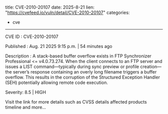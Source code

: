  
title: CVE-2010-20107
date: 2025-8-21
lien: "https://cvefeed.io/vuln/detail/CVE-2010-20107"
categories:
  - cve
---

CVE ID : CVE-2010-20107

Published :  Aug. 21
2025
9:15 p.m. | 54 minutes ago

Description : A stack-based buffer overflow exists in FTP Synchronizer Professional <= v4.0.73.274. When the client connects to an FTP server and issues a LIST command—typically during sync preview or profile creation—the server’s response containing an overly long filename triggers a buffer overflow. This results in the corruption of the Structured Exception Handler (SEH)
potentially allowing remote code execution.

Severity: 8.5 | HIGH

Visit the link for more details
such as CVSS details
affected products
timeline
and more...
